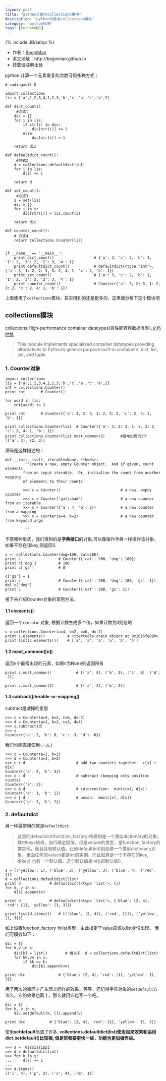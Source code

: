 ```yaml
---
layout: post
title: "python计数与collections模块"
description: "python计数与collections模块"
category: "python模块"
tags: [python模块]
---
```

{% include JB/setup %}
<ul>
    <li>作者：<a href="http://weibo.com/beginman" target="blank">BeginMan</a></li>
    <li>本文地址：http://beginman.github.io</li>
    <li>转载请注明出处</li>
</ul>
<p>python 计算一个元素重复的次数可用多种方式：</p>

<pre><code># coding=utf-8

import collections
lis = ['a',1,2,3,4,1,2,3,'b','c','a','c','a',2]

def dict_count():
     #方式1
    dic = {}
    for i in lis:
        if str(i) in dic:
            dic[str(i)] += 1
        else:
            dic[str(i)] = 1

    return dic

def defaultdict_count():
     #方式2
    d = collections.defaultdict(int)
    for i in lis:
        d[i] += 1

    return d

def set_count():
     #方式3
    s = set(lis)
    dic = {}
    for i in s:
        dic[str(i)] = lis.count(i)

    return dic

def counter_count():
    # 方式4
    return collections.Counter(lis)


if __name__ == '__main__':
    print dict_count()                  # {'a': 3, 'c': 2, 'b': 1, '1': 2, '3': 2, '2': 3, '4': 1}
    print defaultdict_count()           # defaultdict(&lt;type 'int'&gt;, {'a': 3, 1: 2, 2: 3, 3: 2, 4: 1, 'c': 2, 'b': 1})
    print set_count()                   # {'a': 3, 'c': 2, 'b': 1, '1': 2, '3': 2, '2': 3, '4': 1}
    print counter_count()               # Counter({'a': 3, 2: 3, 1: 2, 3: 2, 'c': 2, 4: 1, 'b': 1})
</code></pre>

<p>上面使用了<code>collections</code>模块，其实用到的还是挺多的，这里就分析下这个模块吧</p>

<!--more-->

<h2>collections模块</h2>

<p>collections:High-performance container datatypes(高性能容器数据类型),<a href="https://docs.python.org/2/library/collections.html">文档地址</a></p>

<blockquote>
  <p>This module implements specialized container datatypes providing alternatives to Python’s general purpose built-in containers, dict, list, set, and tuple.</p>
</blockquote>

<h3>1. Counter对象</h3>

<pre><code>import collections
lis = ['a',1,2,3,4,1,2,3,'b','c','a','c','a',2]
cnt = collections.Counter()
print cnt       # Counter()

for word in lis:
    cnt[word] += 1

print cnt       # Counter({'a': 3, 2: 3, 1: 2, 3: 2, 'c': 2, 4: 1, 'b': 1})

print collections.Counter(lis)  # Counter({'a': 3, 2: 3, 1: 2, 3: 2, 'c': 2, 4: 1, 'b': 1})
print collections.Counter(lis).most_common(2)       #最常出现的2个 [('a', 3), (2, 3)]
</code></pre>

<p>源码是这样描述的：</p>

<pre><code>def __init__(self, iterable=None, **kwds):
        '''Create a new, empty Counter object.  And if given, count elements
        from an input iterable.  Or, initialize the count from another mapping
        of elements to their counts.

        &gt;&gt;&gt; c = Counter()                           # a new, empty counter
        &gt;&gt;&gt; c = Counter('gallahad')                 # a new counter from an iterable
        &gt;&gt;&gt; c = Counter({'a': 4, 'b': 2})           # a new counter from a mapping
        &gt;&gt;&gt; c = Counter(a=4, b=2)                   # a new counter from keyword args

        '''
</code></pre>

<p>不管哪种形式，我们得到的是<strong>字典接口</strong>的对象,可以像操作字典一样操作该对象，如果不存在该key,则返回0.</p>

<pre><code>c =  collections.Counter(dog=100, cat=200)
print c                 # Counter({'cat': 200, 'dog': 100})
print c['dog']          # 100
print c['gs']           # 0

c['gs'] = 1
print c                 # Counter({'cat': 200, 'dog': 100, 'gs': 1})
del c['dog']
print c                 # Counter({'cat': 200, 'gs': 1})
</code></pre>

<p>接下来介绍Counter对象的常用方法。</p>

<h4>1.1 elements()</h4>

<p>返回一个<code>iterator</code>对象, 根据计数生成多个值，如果计数为0则忽略</p>

<pre><code>c = collections.Counter(a=4, b=2, c=0, d=-2)
print c.elements()          # &lt;itertools.chain object at 0x1016fe890&gt;
print list(c.elements())    # ['a', 'a', 'a', 'a', 'b', 'b']
</code></pre>

<h4>1.2 most_common([n])</h4>

<p>返回n个最常出现的元素，如果n为None则返回所有</p>

<pre><code>print c.most_common()           # [('a', 4), ('b', 2), ('c', 0), ('d', -2)]

print c.most_common(2)          # [('a', 4), ('b', 2)]
</code></pre>

<h4>1.3 subtract([iterable-or-mapping])</h4>

<p>subtract是减掉的意思</p>

<pre><code>&gt;&gt;&gt; c = Counter(a=4, b=2, c=0, d=-2)
&gt;&gt;&gt; d = Counter(a=1, b=2, c=3, d=4)
&gt;&gt;&gt; c.subtract(d)
&gt;&gt;&gt; c
Counter({'a': 3, 'b': 0, 'c': -3, 'd': -6})
</code></pre>

<p>我们也能直接使用<code>+</code>,<code>-</code>,<code>&amp;</code>,<code>|</code></p>

<pre><code>&gt;&gt;&gt; c = Counter(a=3, b=1)
&gt;&gt;&gt; d = Counter(a=1, b=2)
&gt;&gt;&gt; c + d                       # add two counters together:  c[x] + d[x]
Counter({'a': 4, 'b': 3})
&gt;&gt;&gt; c - d                       # subtract (keeping only positive counts)
Counter({'a': 2})
&gt;&gt;&gt; c &amp; d                       # intersection:  min(c[x], d[x])
Counter({'a': 1, 'b': 1})
&gt;&gt;&gt; c | d                       # union:  max(c[x], d[x])
Counter({'a': 3, 'b': 2})   
</code></pre>

<h3>2. defaultdict</h3>

<p>另一种最常用的就是<code>defaultdict</code>.</p>

<blockquote>
  <p>这里的defaultdict(function_factory)构建的是一个类似dictionary的对象，其中keys的值，自行确定赋值，但是values的类型，是function_factory的类实例，而且具有默认值。比如default(int)则创建一个类似dictionary对象，里面任何的values都是int的实例，而且就算是一个不存在的key, d[key] 也有一个默认值，这个默认值是int()的默认值0.</p>
</blockquote>

<pre><code>s = [('yellow', 1), ('blue', 2), ('yellow', 3), ('blue', 4), ('red', 1)]
d = collections.defaultdict(list)
print d             # defaultdict(&lt;type 'list'&gt;, {})
for k, v in s:
    d[k].append(v)

print d             # defaultdict(&lt;type 'list'&gt;, {'blue': [2, 4], 'red': [1], 'yellow': [1, 3]})

print list(d.items())   # [('blue', [2, 4]), ('red', [1]), ('yellow', [1, 3])]
</code></pre>

<p>如上设置function_factory 为list类型，由此指定了value应该以list身份出现。 我们可模拟如下：</p>

<pre><code>dic = {}
for k,v in s:
    dic[k] = list()        # 相当于  d = collections.defaultdict(list)
    for kk,vv in s:
        if kk == k:
            dic[k].append(vv)

print dic               # {'blue': [2, 4], 'red': [1], 'yellow': [1, 3]}
</code></pre>

<p>用了两次的循环才产生同上同样的效果。等等，还记得字典对象的<code>setdefault</code>方法么，它的效果也同上，那么就用它也写一个吧。</p>

<pre><code>dic = {}
for k, v in s:
    dic.setdefault(k, []).append(v)

print dic           # {'blue': [2, 4], 'red': [1], 'yellow': [1, 3]}
</code></pre>

<p>使用<strong>setdefault</strong>简洁了许多, <strong>collections.defaultdict(list)使用起来效果和运用dict.setdefault()比较相, 但是前者要更快一些，功能也更加强悍些。</strong></p>

<pre><code>&gt;&gt;&gt; s = 'mississippi'
&gt;&gt;&gt; d = defaultdict(int)
&gt;&gt;&gt; for k in s:
...     d[k] += 1
...
&gt;&gt;&gt; d.items()
[('i', 4), ('p', 2), ('s', 4), ('m', 1)]
</code></pre>
